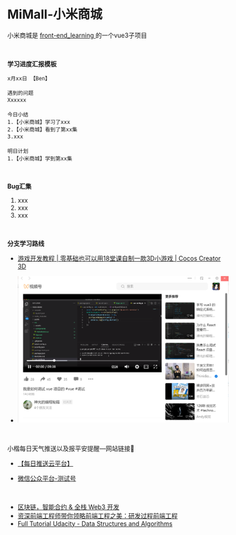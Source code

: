 # MiMall-小米商城

小米商城是 [front-end_learning ](https://github.com/Benn314/front-end_learning)的一个vue3子项目

​	

**学习进度汇报模板**

```apl
x月xx日 【Ben】

遇到的问题
Xxxxxx

今日小结
1.【小米商城】学习了xxx
2.【小米商城】看到了第xx集
3.xxx

明日计划
1.【小米商城】学到第xx集
```

​	

**Bug汇集**

1. xxx
2. xxx
3. xxx

​	

**分支学习路线**

- [游戏开发教程 | 零基础也可以用18堂课自制一款3D小游戏 | Cocos Creator 3D](https://www.bilibili.com/video/BV1AE411j7L9/?is_story_h5=false&p=1&share_from=ugc&share_medium=iphone&share_plat=ios&share_session_id=20B30FCA-7955-4266-B07A-E20BF803EA3F&share_source=WEIXIN&share_tag=s_i&timestamp=1664010873&unique_k=s0kySGv&vd_source=1f9072e850dde202d6ddd4c60d9d334d)

- ![image-20220925103649363](Mi-Mall.assets/image-20220925103649363.png)

​	

小楷每日天气推送以及报平安提醒—网站链接🔗

- [【每日推送云平台】](http://www.xiezedong.top)

- [微信公众平台-测试号](https://mp.weixin.qq.com/debug/cgi-bin/sandboxinfo?action=showinfo&t=sandbox/index)

​	

- [区块链，智能合约 & 全栈 Web3 开发](https://github.com/smartcontractkit/full-blockchain-solidity-course-js)
- [资深前端工程师带你领略前端工程之美：研发过程前端工程](https://www.bilibili.com/video/BV1hB4y1n7rD/?spm_id_from=333.788&vd_source=1f9072e850dde202d6ddd4c60d9d334d)
- [Full Tutorial Udacity - Data Structures and Algorithms](https://www.youtube.com/watch?v=unaweoIeYxQ&list=PLvOhoWQ5P66HFzpQXO3HZxBtc8n2aB_9v)

